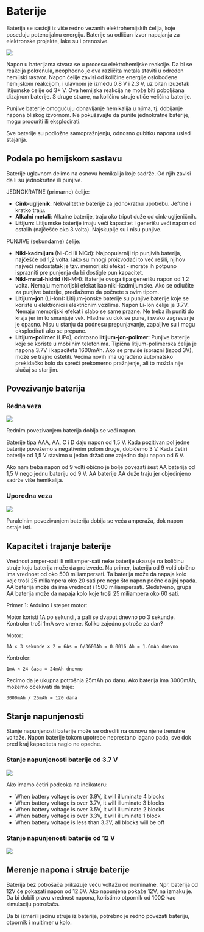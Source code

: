 # Baterije

Baterija se sastoji iz više redno vezanih elektrohemijskih ćelija, koje poseduju potencijalnu energiju. Baterije su odličan izvor napajanja za elektronske projekte, lake su i prenosive.

![](slike/olovno-kiselinska-celija.jpg)

Napon u baterijama stvara se u procesu elektrohemijske reakcije. Da bi se reakcija pokrenula, neophodno je dva različita metala staviti u određen hemijski rastvor. Napon ćelije zavisi od količine energije oslobođene hemijskom reakcijom, i ulavnom je između 0.8 V i 2.3 V, uz bitan izuzetak litijumske ćelije od 3+ V. Ova hemijska reakcija ne može biti poboljšana dizajnom baterije. S druge strane, na količinu struje utiče veličina baterije.

Punjive baterije omogućuju obnavljanje hemikalija u njima, tj. dobijanje napona bliskog izvornom. Ne pokušavajte da punite jednokratne baterije, mogu procuriti ili eksplodirati.

Sve baterije su podložne samopražnjenju, odnosno gubitku napona usled stajanja.

## Podela po hemijskom sastavu

Baterije uglavnom delimo na osnovu hemikalija koje sadrže. Od njih zavisi da li su jednokratne ili punjive.

JEDNOKRATNE (primarne) ćelije:
* **Cink-ugljenik**: Nekvalitetne baterije za jednokratnu upotrebu. Jeftine i kratko traju.
* **Alkalni metali**: Alkalne baterije, traju oko triput duže od cink-ugljeničnih.
* **Litijum**: Litijumske baterije imaju veći kapacitet i generišu veći napon od ostalih (najčešće oko 3 volta). Najskuplje su i nisu punjive.

PUNJIVE (sekundarne) ćelije:
* **Nikl-kadmijum** (Ni-Cd ili NiCd): Najpopularniji tip punjivih baterija, najčešće od 1,2 volta. Iako su mnogi proizvođaći to već rešili, njihov najveći nedostatak je tzv. memorijski efekat - morate ih potpuno isprazniti pre punjenja da bi dostigle pun kapacitet.
* **Nikl-metal-hidrid** (Ni-MH): Baterije ovoga tipa generišu napon od 1,2 volta. Nemaju memorijski efekat kao nikl-kadmijumske. Ako se odlučite za punjive baterije, predlažemo da počnete s ovim tipom.
* **Litijum-jon** (Li-Ion): Litijum-jonske baterije su punjive baterije koje se koriste u elektronici i električnim vozilima. Napon Li-Ion ćelije je 3.7V. Nemaju memorijski efekat i slabo se same prazne. Ne treba ih puniti do kraja jer im to smanjuje vek. Hladne su dok se pune, i svako zagrevanje je opasno. Nisu u stanju da podnesu prepunjavanje, zapaljive su i mogu eksplodirati ako se prepune.
* **Litijum-polimer** (LiPo), odntosno **litijum-jon-polimer**: Punjive baterije koje se koriste u mobilnim telefonima. Tipična litijum-polimerska ćelija je napona 3.7V i kapaciteta 1600mAh. Ako se previše isprazni (ispod 3V), može se trajno oštetiti. Većina novih ima ugrađeno automatsko prekidačko kolo da spreči prekomerno pražnjenje, ali to možda nije slučaj sa starijim.

## Povezivanje baterija

### Redna veza

![](slike/redna-veza-baterija.jpg)

Rednim povezivanjem baterija dobija se veći napon.

Baterije tipa AAA, AA, C i D daju napon od 1,5 V. Kada pozitivan pol jedne baterije povežemo s negativnim polom druge, dobićemo 3 V. Kada četiri baterije od 1,5 V stavimo u jedan držač one zajedno daju napon od 6 V. 

Ako nam treba napon od 9 volti obično je bolje povezati šest AA baterija od 1,5 V nego jednu bateriju od 9 V. AA baterije AA duže traju jer objedinjeno sadrže više hemikalija.

### Uporedna veza

![](slike/uporedna-veza-baterija.jpg)

Paralelnim povezivanjem baterija dobija se veća amperaža, dok napon ostaje isti.

## Kapacitet i trajanje baterije

Vrednost amper-sati ili miliamper-sati neke baterije ukazuje na količinu struje koju baterija može da proizvede. Na primer, baterija od 9 volti obično ima vrednost od oko 500 miliampersati. Ta baterija može da napaja kolo koje troši 25 miliampera oko 20 sati pre nego što napon počne da joj opada. AA baterija može da ima vrednost i 1500 miliampersati. Sledstveno, grupa AA baterija može da napaja kolo koje troši 25 miliampera oko 60 sati.

Primer 1: Arduino i steper motor:

Motor koristi 1A po sekundi, a pali se dvaput dnevno po 3 sekunde. Kontroler troši 1mA sve vreme. Koliko zajedno potroše za dan?

Motor:
```
1A × 3 sekunde × 2 = 6As = 6/3600Ah = 0.0016 Ah = 1.6mAh dnevno
```

Kontroler: 
```
1mA × 24 časa = 24mAh dnevno
```

Recimo da je ukupna potrošnja 25mAh po danu. Ako baterija ima 3000mAh, možemo očekivati da traje:
```
3000mAh / 25mAh = 120 dana
```

## Stanje napunjenosti

Stanje napunjenosti baterije može se odrediti na osnovu njene trenutne voltaže. Napon baterije tokom upotrebe neprestano lagano pada, sve dok pred kraj kapaciteta naglo ne opadne.

### Stanje napunjenosti baterije od 3.7 V

![](slike/stanje-telefonske-baterije.jpg)

Ako imamo četiri podeoka na indikatoru:
- When battery voltage is over 3.9V, it will illuminate 4 blocks
- When battery voltage is over 3.7V, it will illuminate 3 blocks
- When battery voltage is over 3.5V, it will illuminate 2 blocks
- When battery voltage is over 3.3V, it will illuminate 1 block
- When battery voltage is less than 3.3V, all blocks will be off

### Stanje napunjenosti baterije od 12 V

![](slike/stanje-napunjenosti-baterije.gif)

## Merenje napona i struje baterije

Baterija bez potrošača prikazuje veću voltažu od nominalne. Npr. baterija od 12V će pokazati napon od 12.6V. Ako napunjena pokaže 12V, na izmaku je. Da bi dobili pravu vrednost napona, koristimo otpornik od 100Ω kao simulaciju potrošača.

Da bi izmerili jačinu struje iz baterije, potrebno je redno povezati bateriju, otpornik i multimer u kolo.
